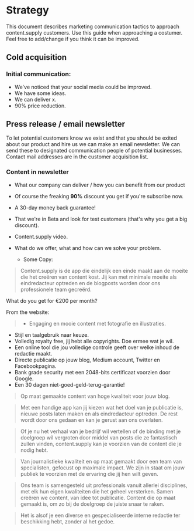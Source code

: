 # Strategy

This document describes marketing communication tactics to approach content.supply customers. Use this guide when approaching a costumer. Feel free to add/change if you think it can be improved. 

## Cold acquisition

### Initial communication:

* We've noticed that your social media could be improved.
* We have some ideas.
* We can deliver x.
* 90% price reduction.

## Press release / email newsletter

To let potential customers know we exist and that you should be exited about our product and hire us we can make an email newsletter. We can send these to designated communication people of potential businesses. Contact mail addresses are in the customer acquisition list.

### Content in newsletter
 
* What our company can deliver / how you can benefit from our product
* Of course the freaking **90%** discount you get if you're subscribe now.
* A 30-day money back guarantee!
* That we're in Beta and look for test customers (that's why you get a big discount).
* Content.supply video.

* What do we offer, what and how can we solve your problem.

  * Some Copy:

> Content.supply is de app die eindelijk een einde maakt aan de moeite die het creëren van content kost. Jij kan met minimale moeite als eindredacteur optreden en de blogposts worden door ons professionele team gecreërd.    

What do you get for €200 per month?

From the website:

> * Engaging en mooie content met fotografie en illustraties.
* Stijl en taalgebruik naar keuze.
* Volledig royalty free, jij hebt alle copyrights. Doe ermee wat je wil.
* Een online tool die jou volledige controle geeft over welke inhoud de redactie maakt.
* Directe publicatie op jouw blog, Medium account, Twitter en Facebookpagina.
* Bank grade security met een 2048-bits certificaat voorzien door Google.
* Een 30 dagen niet-goed-geld-terug-garantie!

> Op maat gemaakte content van hoge kwaliteit voor jouw blog.

> Met een handige app kan jij kiezen wat het doel van je publicatie is, nieuwe posts laten maken en als eindredacteur optreden. De rest wordt door ons gedaan en kan je gerust aan ons overlaten.  

> Of je nu het verhaal van je bedrijf wil vertellen of de binding met je doelgroep wil vergroten door middel van posts die ze fantastisch zullen vinden, content.supply kan je voorzien van de content die je nodig hebt.

> Van journalistieke kwaliteit en op maat gemaakt door een team van specialisten, gefocust op maximale impact. We zijn in staat om jouw publiek te voorzien met de ervaring die jij hen wilt geven.

> Ons team is samengesteld uit professionals vanuit allerlei disciplines, met elk hun eigen kwaliteiten die het geheel versterken. Samen creëren we content, van idee tot publicatie. Content die op maat gemaakt is, om zo bij de doelgroep de juiste snaar te raken.

> Het is alsof je een diverse en gespecialiseerde interne redactie ter beschikking hebt, zonder al het gedoe.
